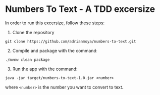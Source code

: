 # Numbers To Text - A TDD excersize

In order to run this excersize, follow these steps:

1. Clone the repository

`git clone https://github.com/adrianmoya/numbers-to-text.git`

2. Compile and package with the command:

`./mvnw clean package`

3. Run the app with the command:

`java -jar target/numbers-to-text-1.0.jar <number>`

where `<number>` is the number you want to convert to text.
